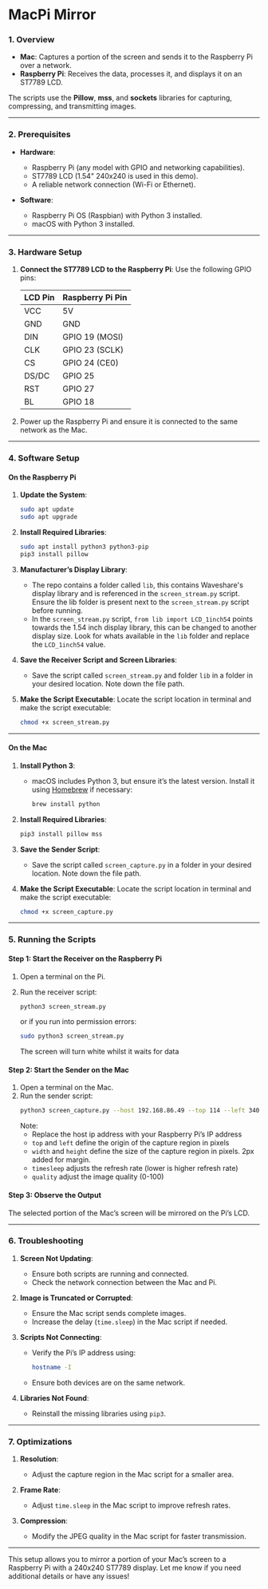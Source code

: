 # MacPi Mirror

### **1. Overview**

- **Mac**: Captures a portion of the screen and sends it to the Raspberry Pi over a network.
- **Raspberry Pi**: Receives the data, processes it, and displays it on an ST7789 LCD.

The scripts use the **Pillow**, **mss**, and **sockets** libraries for capturing, compressing, and transmitting images.

---

### **2. Prerequisites**

- **Hardware**:
  - Raspberry Pi (any model with GPIO and networking capabilities).
  - ST7789 LCD (1.54" 240x240 is used in this demo).
  - A reliable network connection (Wi-Fi or Ethernet).

- **Software**:
  - Raspberry Pi OS (Raspbian) with Python 3 installed.
  - macOS with Python 3 installed.

---

### **3. Hardware Setup**

1. **Connect the ST7789 LCD to the Raspberry Pi**:
   Use the following GPIO pins:

   | LCD Pin   | Raspberry Pi Pin |
   |-----------|------------------|
   | VCC       | 5V               |
   | GND       | GND              |
   | DIN       | GPIO 19 (MOSI)   |
   | CLK       | GPIO 23 (SCLK)   |
   | CS        | GPIO 24 (CE0)    |
   | DS/DC     | GPIO 25          |
   | RST       | GPIO 27          |
   | BL        | GPIO 18          |

2. Power up the Raspberry Pi and ensure it is connected to the same network as the Mac.

---

### **4. Software Setup**

#### **On the Raspberry Pi**
1. **Update the System**:
   ```bash
   sudo apt update
   sudo apt upgrade
   ```

2. **Install Required Libraries**:
   ```bash
   sudo apt install python3 python3-pip
   pip3 install pillow
   ```

3. **Manufacturer’s Display Library**:


   - The repo contains a folder called `lib`, this contains Waveshare's display library and is referenced in the `screen_stream.py` script. Ensure the lib folder is present next to the `screen_stream.py` script before running.
   - In the `screen_stream.py` script, `from lib import LCD_1inch54` points towards the 1.54 inch display library, this can be changed to another display size. Look for whats available in the `lib` folder and replace the `LCD_1inch54` value.

5. **Save the Receiver Script and Screen Libraries**:
   - Save the script called `screen_stream.py` and folder `lib` in a folder in your desired location. Note down the file path.

6. **Make the Script Executable**:
   Locate the script location in terminal and make the script executable:
   ```bash
   chmod +x screen_stream.py
   ```

---

#### **On the Mac**
1. **Install Python 3**:
   - macOS includes Python 3, but ensure it’s the latest version. Install it using [Homebrew](https://brew.sh) if necessary:
     ```bash
     brew install python
     ```

2. **Install Required Libraries**:
   ```bash
   pip3 install pillow mss
   ```

3. **Save the Sender Script**:
   - Save the script called `screen_capture.py` in a folder in your desired location. Note down the file path.

5. **Make the Script Executable**:
   Locate the script location in terminal and make the script executable:
   ```bash
   chmod +x screen_capture.py
   ```

---

### **5. Running the Scripts**

#### Step 1: Start the Receiver on the Raspberry Pi
1. Open a terminal on the Pi.
2. Run the receiver script:
   ```bash
   python3 screen_stream.py
   ```
    or if you run into permission errors:
  
   ```bash
   sudo python3 screen_stream.py
   ```
   The screen will turn white whilst it waits for data

#### Step 2: Start the Sender on the Mac
1. Open a terminal on the Mac.
2. Run the sender script:
   ```bash
   python3 screen_capture.py --host 192.168.86.49 --top 114 --left 340 --width 242 --height 242 --timesleep 0.03 --quality 60
   ```
   Note:
   - Replace the host ip address with your Raspberry Pi’s IP address
   - `top` and `left` define the origin of the capture region in pixels
   - `width` and `height` define the size of the capture region in pixels. 2px added for margin.
   - `timesleep` adjusts the refresh rate (lower is higher refresh rate)
   - `quality` adjust the image quality (0-100)

#### Step 3: Observe the Output
The selected portion of the Mac’s screen will be mirrored on the Pi’s LCD.

---

### **6. Troubleshooting**

1. **Screen Not Updating**:
   - Ensure both scripts are running and connected.
   - Check the network connection between the Mac and Pi.

2. **Image is Truncated or Corrupted**:
   - Ensure the Mac script sends complete images.
   - Increase the delay (`time.sleep`) in the Mac script if needed.

3. **Scripts Not Connecting**:
   - Verify the Pi’s IP address using:
     ```bash
     hostname -I
     ```
   - Ensure both devices are on the same network.

4. **Libraries Not Found**:
   - Reinstall the missing libraries using `pip3`.

---

### **7. Optimizations**

1. **Resolution**:
   - Adjust the capture region in the Mac script for a smaller area.

2. **Frame Rate**:
   - Adjust `time.sleep` in the Mac script to improve refresh rates.

3. **Compression**:
   - Modify the JPEG quality in the Mac script for faster transmission.

---

This setup allows you to mirror a portion of your Mac’s screen to a Raspberry Pi with a 240x240 ST7789 display. Let me know if you need additional details or have any issues!
